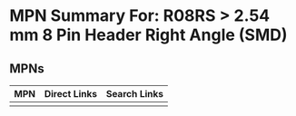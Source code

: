 



# MPN Summary For: R08RS > 2.54 mm 8 Pin Header Right Angle (SMD)

## MPNs
  

|MPN|Direct Links|Search Links|
| :--- | :--- | :--- |
||||
